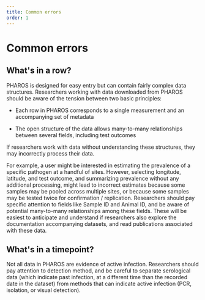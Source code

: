 ```yaml
---
title: Common errors
order: 1
---
```


# Common errors

## What's in a row? 

PHAROS is designed for easy entry but can contain fairly complex data structures. Researchers working with data downloaded from PHAROS should be aware of the tension between two basic principles:

- Each row in PHAROS corresponds to a single measurement and an accompanying set of metadata

- The open structure of the data allows many-to-many relationships between several fields, including test outcomes

If researchers work with data without understanding these structures, they may incorrectly process their data.

For example, a user might be interested in estimating the prevalence of a specific pathogen at a handful of sites. However, selecting longitude, latitude, and test outcome, and summarizing prevalence without any additional processing, might lead to incorrect estimates because some samples may be pooled across multiple sites, or because some samples may be tested twice for confirmation / replication. Researchers should pay specific attention to fields like Sample ID and Animal ID, and be aware of potential many-to-many relationships among these fields. These will be easiest to anticipate and understand if researchers also explore the documentation accompanying datasets, and read publications associated with these data.

## What's in a timepoint?

Not all data in PHAROS are evidence of active infection. Researchers should pay attention to detection method, and be careful to separate serological data (which indicate past infection, at a different time than the recorded date in the dataset) from methods that can indicate active infection (PCR, isolation, or visual detection).